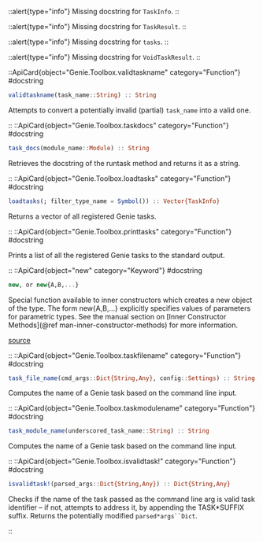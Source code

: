 


::alert{type="info"}Missing docstring for `TaskInfo`. ::



::alert{type="info"}Missing docstring for `TaskResult`. ::



::alert{type="info"}Missing docstring for `tasks`. ::



::alert{type="info"}Missing docstring for `VoidTaskResult`. ::


::ApiCard{object="Genie.Toolbox.validtaskname" category="Function"}
#docstring


```julia
validtaskname(task_name::String) :: String
```

Attempts to convert a potentially invalid (partial) `task_name` into a valid one.

::
::ApiCard{object="Genie.Toolbox.taskdocs" category="Function"}
#docstring


```julia
task_docs(module_name::Module) :: String
```

Retrieves the docstring of the runtask method and returns it as a string.

::
::ApiCard{object="Genie.Toolbox.loadtasks" category="Function"}
#docstring


```julia
loadtasks(; filter_type_name = Symbol()) :: Vector{TaskInfo}
```

Returns a vector of all registered Genie tasks.

::
::ApiCard{object="Genie.Toolbox.printtasks" category="Function"}
#docstring


Prints a list of all the registered Genie tasks to the standard output.

::
::ApiCard{object="new" category="Keyword"}
#docstring


```julia
new, or new{A,B,...}
```

Special function available to inner constructors which creates a new object of the type. The form new{A,B,...} explicitly specifies values of parameters for parametric types. See the manual section on [Inner Constructor Methods](@ref man-inner-constructor-methods) for more information.


<a target='_blank' href='https://github.com/JuliaLang/julia/blob/bed2cd540a11544ed4be381d471bbf590f0b745e/base/docs/basedocs.jl#L1345-L1352' class='documenter-source'>source</a><br>

::
::ApiCard{object="Genie.Toolbox.taskfilename" category="Function"}
#docstring


```julia
task_file_name(cmd_args::Dict{String,Any}, config::Settings) :: String
```

Computes the name of a Genie task based on the command line input.

::
::ApiCard{object="Genie.Toolbox.taskmodulename" category="Function"}
#docstring


```julia
task_module_name(underscored_task_name::String) :: String
```

Computes the name of a Genie task based on the command line input.

::
::ApiCard{object="Genie.Toolbox.isvalidtask!" category="Function"}
#docstring


```julia
isvalidtask!(parsed_args::Dict{String,Any}) :: Dict{String,Any}
```

Checks if the name of the task passed as the command line arg is valid task identifier – if not, attempts to address it, by appending the TASK*SUFFIX suffix. Returns the potentially modified `parsed*args``Dict`.

::
